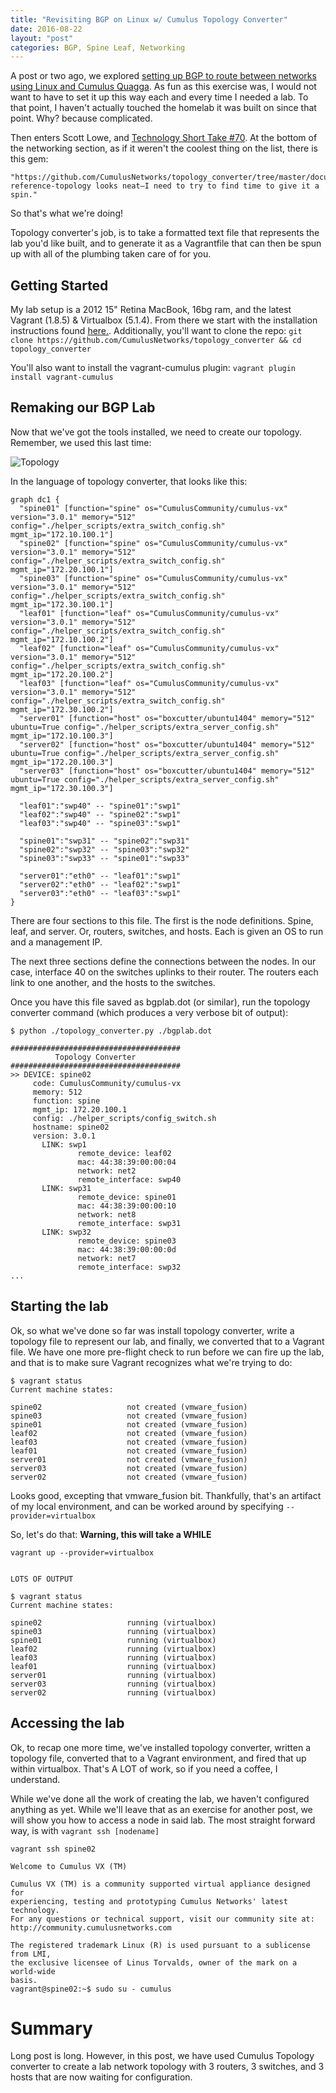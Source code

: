 ```yaml
---
title: "Revisiting BGP on Linux w/ Cumulus Topology Converter"
date: 2016-08-22
layout: "post"
categories: BGP, Spine Leaf, Networking
---
```


A post or two ago, we explored [setting up BGP to route between networks using Linux and Cumulus Quagga](http://blog.codybunch.com/2016/07/12/Getting-started-with-BGP-on-Linux-with-Cumuls-Quagga/). As fun as this exercise was, I would not want to have to set it up this way each and every time I needed a lab. To that point, I haven't actually touched the homelab it was built on since that point. Why? because complicated.

Then enters Scott Lowe, and [Technology Short Take #70](http://blog.scottlowe.org/2016/08/12/technology-short-take-70/). At the bottom of the networking section, as if it weren't the coolest thing on the list, there is this gem: 

    "https://github.com/CumulusNetworks/topology_converter/tree/master/documentation#the-reference-topology looks neat—I need to try to find time to give it a spin."

So that's what we're doing!

Topology converter's job, is to take a formatted text file that represents the lab you'd like built, and to generate it as a Vagrantfile that can then be spun up with all of the plumbing taken care of for you. 

## Getting Started

My lab setup is a 2012 15" Retina MacBook, 16bg ram, and the latest Vagrant (1.8.5) & Virtualbox (5.1.4). From there we start with the installation instructions found [here.](https://github.com/CumulusNetworks/topology_converter/tree/master/documentation#installation). Additionally, you'll want to clone the repo: ```git clone https://github.com/CumulusNetworks/topology_converter && cd topology_converter```

You'll also want to install the vagrant-cumulus plugin: ```vagrant plugin install vagrant-cumulus```

## Remaking our BGP Lab

Now that we've got the tools installed, we need to create our topology. Remember, we used this last time:

![Topology](https://i.imgur.com/MDit7Wr.png)

In the language of topology converter, that looks like this:
```
graph dc1 {
  "spine01" [function="spine" os="CumulusCommunity/cumulus-vx" version="3.0.1" memory="512" config="./helper_scripts/extra_switch_config.sh" mgmt_ip="172.10.100.1"]
  "spine02" [function="spine" os="CumulusCommunity/cumulus-vx" version="3.0.1" memory="512" config="./helper_scripts/extra_switch_config.sh" mgmt_ip="172.20.100.1"]
  "spine03" [function="spine" os="CumulusCommunity/cumulus-vx" version="3.0.1" memory="512" config="./helper_scripts/extra_switch_config.sh" mgmt_ip="172.30.100.1"]
  "leaf01" [function="leaf" os="CumulusCommunity/cumulus-vx" version="3.0.1" memory="512" config="./helper_scripts/extra_switch_config.sh" mgmt_ip="172.10.100.2"]
  "leaf02" [function="leaf" os="CumulusCommunity/cumulus-vx" version="3.0.1" memory="512" config="./helper_scripts/extra_switch_config.sh" mgmt_ip="172.20.100.2"]
  "leaf03" [function="leaf" os="CumulusCommunity/cumulus-vx" version="3.0.1" memory="512" config="./helper_scripts/extra_switch_config.sh" mgmt_ip="172.30.100.2"]
  "server01" [function="host" os="boxcutter/ubuntu1404" memory="512" ubuntu=True config="./helper_scripts/extra_server_config.sh" mgmt_ip="172.10.100.3"]
  "server02" [function="host" os="boxcutter/ubuntu1404" memory="512" ubuntu=True config="./helper_scripts/extra_server_config.sh" mgmt_ip="172.20.100.3"]
  "server03" [function="host" os="boxcutter/ubuntu1404" memory="512" ubuntu=True config="./helper_scripts/extra_server_config.sh" mgmt_ip="172.30.100.3"]

  "leaf01":"swp40" -- "spine01":"swp1"
  "leaf02":"swp40" -- "spine02":"swp1"
  "leaf03":"swp40" -- "spine03":"swp1"

  "spine01":"swp31" -- "spine02":"swp31"
  "spine02":"swp32" -- "spine03":"swp32"
  "spine03":"swp33" -- "spine01":"swp33"

  "server01":"eth0" -- "leaf01":"swp1"
  "server02":"eth0" -- "leaf02":"swp1"
  "server03":"eth0" -- "leaf03":"swp1"
}
```

There are four sections to this file. The first is the node definitions. Spine, leaf, and server. Or, routers, switches, and hosts. Each is given an OS to run and a management IP.

The next three sections define the connections between the nodes. In our case, interface 40 on the switches uplinks to their router. The routers each link to one another, and the hosts to the switches.

Once you have this file saved as bgplab.dot (or similar), run the topology converter command (which produces a very verbose bit of output):

```
$ python ./topology_converter.py ./bgplab.dot

######################################
          Topology Converter
######################################
>> DEVICE: spine02
     code: CumulusCommunity/cumulus-vx
     memory: 512
     function: spine
     mgmt_ip: 172.20.100.1
     config: ./helper_scripts/config_switch.sh
     hostname: spine02
     version: 3.0.1
       LINK: swp1
               remote_device: leaf02
               mac: 44:38:39:00:00:04
               network: net2
               remote_interface: swp40
       LINK: swp31
               remote_device: spine01
               mac: 44:38:39:00:00:10
               network: net8
               remote_interface: swp31
       LINK: swp32
               remote_device: spine03
               mac: 44:38:39:00:00:0d
               network: net7
               remote_interface: swp32
...
```

## Starting the lab

Ok, so what we've done so far was install topology converter, write a topology file to represent our lab, and finally, we converted that to a Vagrant file. We have one more pre-flight check to run before we can fire up the lab, and that is to make sure Vagrant recognizes what we're trying to do:

```
$ vagrant status
Current machine states:

spine02                   not created (vmware_fusion)
spine03                   not created (vmware_fusion)
spine01                   not created (vmware_fusion)
leaf02                    not created (vmware_fusion)
leaf03                    not created (vmware_fusion)
leaf01                    not created (vmware_fusion)
server01                  not created (vmware_fusion)
server03                  not created (vmware_fusion)
server02                  not created (vmware_fusion)
```

Looks good, excepting that vmware_fusion bit. Thankfully, that's an artifact of my local environment, and can be worked around by specifying ```--provider=virtualbox``` 

So, let's do that:
**Warning, this will take a WHILE**

```
vagrant up --provider=virtualbox


LOTS OF OUTPUT

$ vagrant status
Current machine states:

spine02                   running (virtualbox)
spine03                   running (virtualbox)
spine01                   running (virtualbox)
leaf02                    running (virtualbox)
leaf03                    running (virtualbox)
leaf01                    running (virtualbox)
server01                  running (virtualbox)
server03                  running (virtualbox)
server02                  running (virtualbox)
```

## Accessing the lab

Ok, to recap one more time, we've installed topology converter, written a topology file, converted that to a Vagrant environment, and fired that up within virtualbox. That's A LOT of work, so if you need a coffee, I understand.

While we've done all the work of creating the lab, we haven't configured anything as yet. While we'll leave that as an exercise for another post, we will show you how to access a node in said lab. The most straight forward way, is with ```vagrant ssh [nodename]```

```
vagrant ssh spine02

Welcome to Cumulus VX (TM)

Cumulus VX (TM) is a community supported virtual appliance designed for
experiencing, testing and prototyping Cumulus Networks' latest technology.
For any questions or technical support, visit our community site at:
http://community.cumulusnetworks.com

The registered trademark Linux (R) is used pursuant to a sublicense from LMI,
the exclusive licensee of Linus Torvalds, owner of the mark on a world-wide
basis.
vagrant@spine02:~$ sudo su - cumulus
```

# Summary

Long post is long. However, in this post, we have used Cumulus Topology converter to create a lab network topology with 3 routers, 3 switches, and 3 hosts that are now waiting for configuration.
